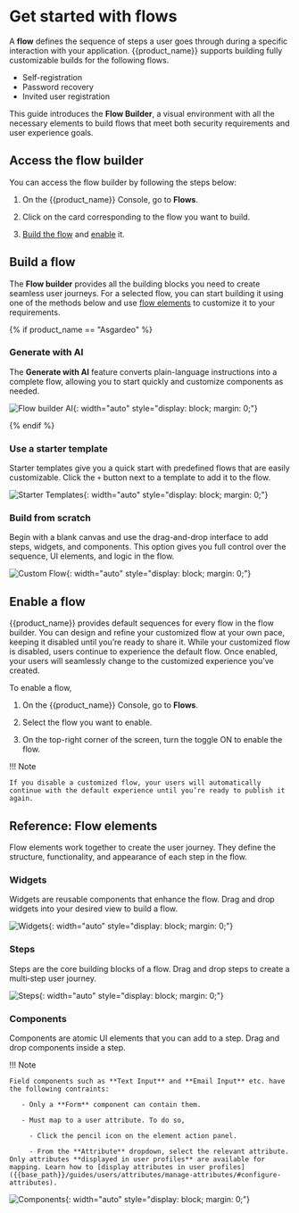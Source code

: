 # Get started with flows

A **flow** defines the sequence of steps a user goes through during a specific interaction with your application. {{product_name}} supports building fully customizable builds for the following flows.

- Self-registration
- Password recovery
- Invited user registration

This guide introduces the **Flow Builder**, a visual environment with all the necessary elements to build flows that meet both security requirements and user experience goals.

## Access the flow builder

You can access the flow builder by following the steps below:

1. On the {{product_name}} Console, go to **Flows**.

2. Click on the card corresponding to the flow you want to build.

3. [Build the flow](#build-a-flow) and [enable](#enable-a-flow) it.

## Build a flow

The **Flow builder** provides all the building blocks you need to create seamless user journeys. For a selected flow, you can start building it using one of the methods below and use [flow elements](#reference-flow-elements) to customize it to your requirements.

{% if product_name == "Asgardeo" %}

### Generate with AI

The **Generate with AI** feature converts plain-language instructions into a complete flow, allowing you to start quickly and customize components as needed.

![Flow builder AI]({{base_path}}/assets/img/guides/flows/flow-builder-generate-with-ai.png){: width="auto" style="display: block; margin: 0;"}

{% endif %}

### Use a starter template

Starter templates give you a quick start with predefined flows that are easily customizable. Click the `+` button next to a template to add it to the flow.

![Starter Templates]({{base_path}}/assets/img/guides/flows/flow-builder-starter-templates.png){: width="auto" style="display: block; margin: 0;"}

### Build from scratch

Begin with a blank canvas and use the drag-and-drop interface to add steps, widgets, and components. This option gives you full control over the sequence, UI elements, and logic in the flow.

![Custom Flow]({{base_path}}/assets/img/guides/flows/flow-builder-custom-flow.png){: width="auto" style="display: block; margin: 0;"}

## Enable a flow

{{product_name}} provides default sequences for every flow in the flow builder. You can design and refine your customized flow at your own pace, keeping it disabled until you’re ready to share it. While your customized flow is disabled, users continue to experience the default flow. Once enabled, your users will seamlessly change to the customized experience you’ve created.

To enable a flow,

1. On the {{product_name}} Console, go to **Flows**.

2. Select the flow you want to enable.

3. On the top-right corner of the screen, turn the toggle ON to enable the flow.

!!! Note

    If you disable a customized flow, your users will automatically continue with the default experience until you’re ready to publish it again.

## Reference: Flow elements

Flow elements work together to create the user journey. They define the structure, functionality, and appearance of each step in the flow.

### Widgets

Widgets are reusable components that enhance the flow. Drag and drop widgets into your desired view to build a flow.

![Widgets]({{base_path}}/assets/img/guides/flows/flow-builder-widgets.gif){: width="auto" style="display: block; margin: 0;"}

### Steps

Steps are the core building blocks of a flow. Drag and drop steps to create a multi‑step user journey.

![Steps]({{base_path}}/assets/img/guides/flows/flow-builder-steps.gif){: width="auto" style="display: block; margin: 0;"}

### Components

Components are atomic UI elements that you can add to a step. Drag and drop components inside a step.

!!! Note

    Field components such as **Text Input** and **Email Input** etc. have the following contraints:

       - Only a **Form** component can contain them.
       
       - Must map to a user attribute. To do so,
        
         - Click the pencil icon on the element action panel.
  
         - From the **Attribute** dropdown, select the relevant attribute. Only attributes **displayed in user profiles** are available for mapping. Learn how to [display attributes in user profiles]({{base_path}}/guides/users/attributes/manage-attributes/#configure-attributes).

![Components]({{base_path}}/assets/img/guides/flows/flow-builder-components.gif){: width="auto" style="display: block; margin: 0;"}
